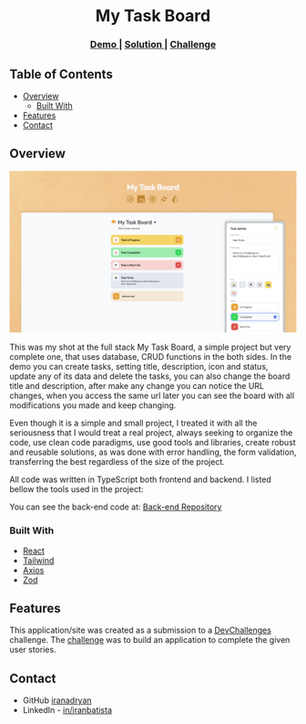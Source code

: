 <!-- Please update value in the {}  -->

<h1 align="center">My Task Board</h1>

<div align="center">
  <h3>
    <a href="https://dc-my-task-board-fe.onrender.com">
      Demo
    </a>
    <span> | </span>
    <a href="https://devchallenges.io/solution/31668">
      Solution
    </a>
    <span> | </span>
    <a href="https://devchallenges.io/challenge/my-task-board-app">
      Challenge
    </a>
  </h3>
</div>

<!-- TABLE OF CONTENTS -->

## Table of Contents

- [Overview](#overview)
  - [Built With](#built-with)
- [Features](#features)
- [Contact](#contact)

<!-- OVERVIEW -->

## Overview

![screenshot](/cover.png)

This was my shot at the full stack My Task Board, a simple project but very complete one, that uses database, CRUD functions in the both sides. In the demo you can create tasks, setting title, description, icon and status, update any of its data and delete the tasks, you can also change the board title and description, after make any change you can notice the URL changes, when you access the same url later you can see the board with all modifications you made and keep changing.

Even though it is a simple and small project, I treated it with all the seriousness that I would treat a real project, always seeking to organize the code, use clean code paradigms, use good tools and libraries, create robust and reusable solutions, as was done with error handling, the form validation, transferring the best regardless of the size of the project.

All code was written in TypeScript both frontend and backend. I listed bellow the tools used in the project:

You can see the back-end code at: [Back-end Repository](https://github.com/iranadryan/dc-my-task-board-api)

### Built With

- [React](https://reactjs.org/)
- [Tailwind](https://tailwindcss.com/)
- [Axios](https://axios-http.com/)
- [Zod](https://zod.dev/)

## Features

This application/site was created as a submission to a [DevChallenges](https://devchallenges.io/challenges) challenge. The [challenge](https://devchallenges.io/challenge/my-task-board-app) was to build an application to complete the given user stories.

## Contact

- GitHub [iranadryan](https://github.com/iranadryan)
- LinkedIn - [in/iranbatista](https://www.linkedin.com/in/iranbatista)
